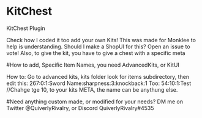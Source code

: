 # KitChest
KitChest Plugin

Check how I coded it too add your own Kits! This was made for Monklee to help is understanding.
Should I make a ShopUI for this? Open an issue to vote!
Also, to give the kit, you have to give a chest with a specific meta

#How to add, Specific Item Names, you need AdvancedKits, or KitUI

How to:
Go to advanced kits, kits folder look for items subdirectory, then edit this:
267:0:1:Sword Name:sharpness:3:knockback:1
Too:
54:10:1:Test
//Chahge tge 10, to your kits META, the name can be anythung else.

#Need anything custom made, or modified for your needs?
DM me on Twitter @QuiverlyRivalry, or Discord QuiverlyRivalry#4535
